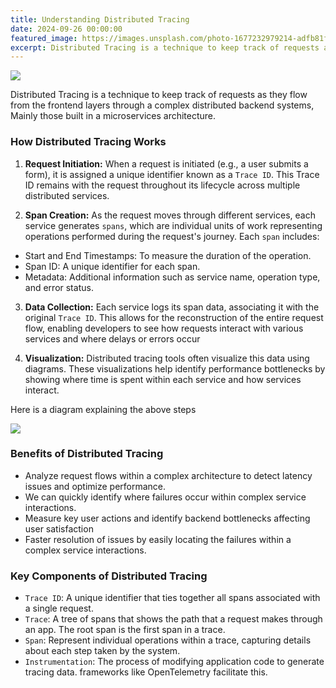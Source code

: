 ```yaml
---
title: Understanding Distributed Tracing
date: 2024-09-26 00:00:00
featured_image: https://images.unsplash.com/photo-1677232979214-adfb81fd26c0
excerpt: Distributed Tracing is a technique to keep track of requests as they flow from the frontend layers through a complex distributed backend systems, Mainly those built in a microservices architecture.
---
```


![](https://images.unsplash.com/photo-1677232979214-adfb81fd26c0)

Distributed Tracing is a technique to keep track of requests as they flow from the frontend layers through a complex distributed backend systems, Mainly those built in a microservices architecture.


### How Distributed Tracing Works

1. **Request Initiation:** When a request is initiated (e.g., a user submits a form), it is assigned a unique identifier known as a `Trace ID`. This Trace ID remains with the request throughout its lifecycle across multiple distributed services.

2. **Span Creation:** As the request moves through different services, each service generates `spans`, which are individual units of work representing operations performed during the request's journey. Each `span` includes:

- Start and End Timestamps: To measure the duration of the operation.
- Span ID: A unique identifier for each span.
- Metadata: Additional information such as service name, operation type, and error status.

3. **Data Collection:** Each service logs its span data, associating it with the original `Trace ID`. This allows for the reconstruction of the entire request flow, enabling developers to see how requests interact with various services and where delays or errors occur

4. **Visualization:** Distributed tracing tools often visualize this data using diagrams. These visualizations help identify performance bottlenecks by showing where time is spent within each service and how services interact.

Here is a diagram explaining the above steps

![](/images/blog/tracing_1.png)


### Benefits of Distributed Tracing

- Analyze request flows within a complex architecture to detect latency issues and optimize performance.
- We can quickly identify where failures occur within complex service interactions.
- Measure key user actions and identify backend bottlenecks affecting user satisfaction
- Faster resolution of issues by easily locating the failures within a complex service interactions.


### Key Components of Distributed Tracing

- `Trace ID`: A unique identifier that ties together all spans associated with a single request.
- `Trace`: A tree of spans that shows the path that a request makes through an app. The root span is the first span in a trace.
- `Span`: Represent individual operations within a trace, capturing details about each step taken by the system.
- `Instrumentation`: The process of modifying application code to generate tracing data. frameworks like OpenTelemetry facilitate this.
